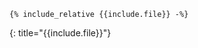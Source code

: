 ```{{include.file | split: '.' | last }}
{% include_relative {{include.file}} -%}
```
{: title="{{include.file}}"}

